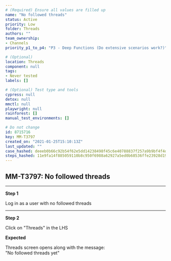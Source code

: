 ```yaml
---
# (Required) Ensure all values are filled up
name: "No followed threads"
status: Active
priority: Low
folder: Threads
authors: ""
team_ownership: 
- Channels
priority_p1_to_p4: "P3 - Deep Functions (Do extensive scenarios work?)"

# (Optional)
location: Threads
component: null
tags: 
- Never tested
labels: []

# (Optional) Test type and tools
cypress: null
detox: null
mmctl: null
playwright: null
rainforest: []
manual_test_environments: []

# Do not change
id: 8715716
key: MM-T3797
created_on: "2021-01-25T15:10:13Z"
last_updated: ""
case_hashed: deeeb0b66c92b54f62e5dd14238498f45c6e40788837f257a9b9bf4f4dde08091a7241a41aeb001cb9a2921089b92b3a
steps_hashed: 11e9fa14f885059110b8c950f6988a62927a5ed0b68536ffe23928d19973accf942ffbc20e19b52814a8fba723428ffc
---
```


<!-- (Auto-generated) Based on frontmatter's "key" and "name" -->

## MM-T3797: No followed threads

---

**Step 1**

Log in as a user with no followed threads

---

**Step 2**

Click on "Threads" in the LHS

**Expected**

Threads screen opens along with the message:\
"No followed threads yet"
